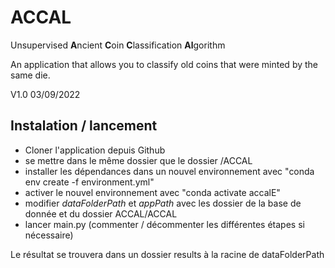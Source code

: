 # ACCAL
Unsupervised **A**ncient **C**oin **C**lassification **Al**gorithm

An application that allows you to classify old coins that were minted by the same die. 

V1.0 03/09/2022

## Instalation / lancement

- Cloner l'application depuis Github
- se mettre dans le même dossier que le dossier /ACCAL
- installer les dépendances dans un nouvel environnement avec "conda env create -f environment.yml"
- activer le nouvel environnement avec "conda activate accalE"
- modifier *dataFolderPath* et  *appPath* avec les dossier de la base de donnée et du dossier ACCAL/ACCAL
- lancer main.py (commenter / décommenter les différentes étapes si nécessaire)

Le résultat se trouvera dans un dossier results à la racine de dataFolderPath